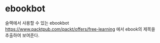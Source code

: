 # ebookbot
슬랙에서 사용할 수 있는 ebookbot
https://www.packtpub.com/packt/offers/free-learning 에서 ebook의 제목을 추출하여 보여준다.
